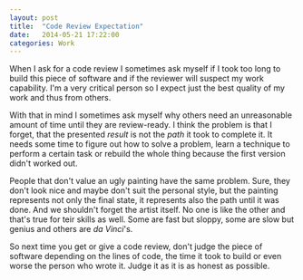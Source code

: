 ```yaml
---
layout: post
title:  "Code Review Expectation"
date:   2014-05-21 17:22:00
categories: Work
---
```

When I ask for a code review I sometimes ask myself if I took too long to build this piece of software and if the reviewer will suspect my work capability.
I'm a very critical person so I expect just the best quality of my work and thus from others.

With that in mind I sometimes ask myself why others need an unreasonable amount of time until they are review-ready.
I think the problem is that I forget, that the presented *result* is not the *path* it took to complete it.
It needs some time to figure out how to solve a problem, learn a technique to perform a certain task or rebuild the whole thing because the first version didn't worked out.

People that don't value an ugly painting have the same problem. Sure, they don't look nice and maybe don't suit the personal style, but the painting represents not only the final state, it represents also the path until it was done.
And we shouldn't forget the artist itself. No one is like the other and that's true for teir skills as well.
Some are fast but sloppy, some are slow but genius and others are *da Vinci*'s.

So next time you get or give a code review, don't judge the piece of software depending on the lines of code, the time it took to build or even worse the person who wrote it. Judge it as it is as honest as possible.
